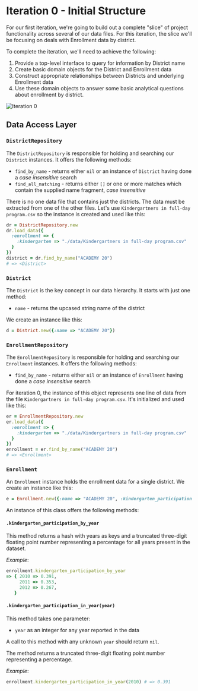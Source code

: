 
# Iteration 0 - Initial Structure

For our first iteration, we're going to build out a complete "slice"
of project functionality across several of our data files.
For this iteration, the slice we'll be focusing on deals with Enrollment
data by district.

To complete the iteration, we'll need to achieve the following:

1.  Provide a top-level interface to query for information by District
name
2.  Create basic domain objects for the District and Enrollment data
3.  Construct appropriate relationships between Districts and underlying
Enrollment data
4.  Use these domain objects to answer some basic analytical questions
about enrollment by district.

![Iteration 0](http://i.imgur.com/hKqZTWG.png)

## Data Access Layer

### `DistrictRepository`

The `DistrictRepository` is responsible for holding and searching our `District`
instances. It offers the following methods:

* `find_by_name` - returns either `nil` or an instance of `District` having done a *case insensitive* search
* `find_all_matching` - returns either `[]` or one or more matches which contain the supplied name fragment, *case insensitive*

There is no one data file that contains just the districts. The data must be extracted from one of the other files. Let's use `Kindergartners in full-day program.csv` so the instance is created and used like this:

```ruby
dr = DistrictRepository.new
dr.load_data({
  :enrollment => {
    :kindergarten => "./data/Kindergartners in full-day program.csv"
  }
})
district = dr.find_by_name("ACADEMY 20")
# => <District>
```

### `District`

The `District` is the key concept in our data hierarchy. It starts with just one method:

* `name` - returns the upcased string name of the district

We create an instance like this:

```ruby
d = District.new({:name => "ACADEMY 20"})
```

### `EnrollmentRepository`

The `EnrollmentRepository` is responsible for holding and searching our `Enrollment`
instances. It offers the following methods:

* `find_by_name` - returns either `nil` or an instance of `Enrollment` having done a *case insensitive* search

For iteration 0, the instance of this object represents one line of data from the file `Kindergartners in full-day program.csv`. It's initialized and used like this:

```ruby
er = EnrollmentRepository.new
er.load_data({
  :enrollment => {
    :kindergarten => "./data/Kindergartners in full-day program.csv"
  }
})
enrollment = er.find_by_name("ACADEMY 20")
# => <Enrollment>
```

### `Enrollment`

An `Enrollment` instance holds the enrollment data for a single district. We create an instance like this:

```ruby
e = Enrollment.new({:name => "ACADEMY 20", :kindergarten_participation => {2010 => 0.3915, 2011 => 0.35356, 2012 => 0.2677}})
```

An instance of this class offers the following methods:

#### `.kindergarten_participation_by_year`

This method returns a hash with years as keys and a truncated three-digit floating point number representing a percentage for all years present in the dataset.

*Example*:

```ruby
enrollment.kindergarten_participation_by_year
=> { 2010 => 0.391,
     2011 => 0.353,
     2012 => 0.267,
   }
```

#### `.kindergarten_participation_in_year(year)`

This method takes one parameter:

* `year` as an integer for any year reported in the data

A call to this method with any unknown `year` should return `nil`.

The method returns a truncated three-digit floating point number representing a percentage.

*Example*:

```ruby
enrollment.kindergarten_participation_in_year(2010) # => 0.391
```
